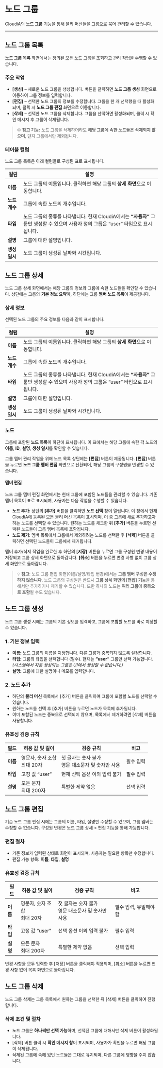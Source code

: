 
# 노드 그룹

CloudiA의 **노드 그룹** 기능을 통해 물리 머신들을 그룹으로 묶어 관리할 수 있습니다. 

---

## 노드 그룹 목록

**노드 그룹 목록** 화면에서는 정의된 모든 노드 그룹을 조회하고 관리 작업을 수행할 수 있습니다. 

### 주요 작업

* **[생성]** – 새로운 노드 그룹을 생성합니다. 버튼을 클릭하면 **노드 그룹 생성** 화면으로 이동하여 그룹 정보를 입력합니다.
* **[편집]** – 선택한 노드 그룹의 정보를 수정합니다. 그룹을 한 개 선택했을 때 활성화되며, 클릭 시 **노드 그룹 편집** 화면으로 이동합니다.
* **[삭제]** – 선택한 노드 그룹을 삭제합니다. 그룹을 선택하면 활성화되며, 클릭 시 확인 메시지 후 그룹이 삭제됩니다.

> ⚙️ **참고 기능:** 노드 그룹을 삭제하더라도 **해당 그룹에 속한 노드들은 삭제되지 않으며**, 단지 그룹에서만 제외됩니다.

### 테이블 컬럼

노드 그룹 목록은 아래 컬럼들로 구성된 표로 표시됩니다.

| 컬럼        | 설명                                                                                    |
| --------- | ------------------------------------------------------------------------------------- |
| **이름**    | 노드 그룹의 이름입니다. 클릭하면 해당 그룹의 **상세 화면**으로 이동합니다.                                          |
| **노드 개수** | 그룹에 속한 노드의 개수입니다.                                                                     |
| **타입**    | 노드 그룹의 종류를 나타냅니다. 현재 CloudiA에서는 **“사용자”** 그룹만 생성할 수 있으며 사용자 정의 그룹은 “user” 타입으로 표시됩니다. |
| **설명**    | 그룹에 대한 설명입니다.                                                      |
| **생성 일시**  | 노드 그룹이 생성된 날짜와 시간입니다.                                                                 |

## 노드 그룹 상세

노드 그룹 상세 화면에서는 해당 그룹의 정보와 그룹에 속한 노드들을 확인할 수 있습니다. 상단에는 그룹의 **기본 정보 요약**이, 하단에는 그룹 **멤버 노드 목록**이 제공됩니다.

### 상세 정보

선택된 노드 그룹의 주요 정보를 다음과 같이 표시합니다.

| 컬럼        | 설명                                                                                    |
| --------- | ------------------------------------------------------------------------------------- |
| **이름**    | 노드 그룹의 이름입니다. 클릭하면 해당 그룹의 **상세 화면**으로 이동합니다.                                          |
| **노드 개수** | 그룹에 속한 노드의 개수입니다.                                                                     |
| **타입**    | 노드 그룹의 종류를 나타냅니다. 현재 CloudiA에서는 **“사용자”** 그룹만 생성할 수 있으며 사용자 정의 그룹은 “user” 타입으로 표시됩니다. |
| **설명**    | 그룹에 대한 설명입니다.                                                      |
| **생성 일시**  | 노드 그룹이 생성된 날짜와 시간입니다.                                                    |

### 노드

그룹에 포함된 **노드 목록**이 하단에 표시됩니다. 이 표에서는 해당 그룹에 속한 각 노드의 **이름**, **ID**, **설명**, **생성 일시**를 확인할 수 있습니다. 

그룹 멤버 관리 작업을 위해 노드 목록 상단에는 **[편집]** 버튼이 제공됩니다. **[편집]** 버튼을 누르면 **노드 그룹 멤버 편집** 화면으로 전환되어, 해당 그룹의 구성원을 변경할 수 있습니다.

#### 멤버 편집

노드 그룹 멤버 편집 화면에서는 현재 그룹에 포함된 노드들을 관리할 수 있습니다. 기존 멤버 목록이 표로 표시되며, 사용자는 다음 작업을 수행할 수 있습니다.

* **노드 추가:** 상단의 **[추가]** 버튼을 클릭하면 **노드 선택** 창이 열립니다. 이 창에서 현재 CloudiA에 등록된 모든 물리 머신 목록이 표시되며, 이 중 그룹에 새로 추가하고자 하는 노드를 선택할 수 있습니다. 원하는 노드를 체크한 뒤 **[추가]** 버튼을 누르면 선택된 노드들이 그룹 멤버 목록에 포함됩니다.
* **노드 제거:** 멤버 목록에서 그룹에서 제외하려는 노드를 선택한 후 **[삭제]** 버튼을 클릭하면 선택된 노드들이 그룹에서 제거됩니다.

멤버 추가/삭제 작업을 완료한 후 하단의 **[저장]** 버튼을 누르면 그룹 구성원 변경 내용이 저장되고 그룹 상세 화면으로 돌아갑니다. **[취소]** 버튼을 누르면 변경 사항 없이 그룹 상세 화면으로 돌아갑니다.

> 💡 **참고:** 노드 그룹 편집 화면(이름/설명/타입 변경)에서는 **그룹 멤버 구성은 수정하지 않습니다**. 노드 그룹의 구성원은 반드시 **그룹 상세 화면의 [편집] 기능**을 통해서만 추가하거나 제거할 수 있습니다. 또한 하나의 노드는 **여러 그룹에 중복으로 포함**될 수도 있습니다.

## 노드 그룹 생성

노드 그룹 생성 시에는 그룹의 기본 정보를 입력하고, 그룹에 포함할 노드를 바로 지정할 수 있습니다.

### 1. 기본 정보 입력

* **이름:** 노드 그룹의 이름을 지정합니다. 다른 그룹과 중복되지 않도록 설정합니다.
* **타입:** 그룹의 타입을 선택합니다 (필수). 현재는 **“user”** 그룹만 선택 가능합니다. *(시스템에서 자동 생성되는 그룹은 UI에서 생성할 수 없습니다.)*
* **설명:** 그룹에 대한 설명이나 메모를 입력합니다.

### 2. 노드 추가

* 하단의 **물리 머신** 목록에서 [추가] 버튼을 클릭하여 그룹에 포함할 노드를 선택할 수 있습니다.
* 원하는 노드를 선택 후 [추가] 버튼을 누르면 노드가 목록에 추가됩니다.
* 이미 포함된 노드는 중복으로 선택되지 않으며, 목록에서 제거하려면 [삭제] 버튼을 사용합니다.

### 유효성 검증 규칙

| 필드     | 허용 값 및 길이            | 검증 규칙                           | 비고            |
| ------ | -------------------- | ------------------------------- | ------------- |
| **이름** | 영문자, 숫자 조합<br>최대 20자 | 첫 글자는 숫자 불가<br>영문 대소문자 및 숫자만 사용 | 필수 입력 |
| **타입** | 고정 값 “user”           | 현재 선택 옵션 이외 입력 불가                  | 필수 입력         |
| **설명** | 모든 문자<br>최대 200자     | 특별한 제약 없음                       | 선택 입력         |

## 노드 그룹 편집

기존 노드 그룹 편집 시에는 그룹의 이름, 타입, 설명만 수정할 수 있으며, 그룹 멤버는 수정할 수 없습니다. 구성원 변경은 노드 그룹 상세 > 편집 기능을 통해 가능합니다.

### 편집 절차

* 기존 정보가 입력된 상태로 화면이 표시되며, 사용자는 필요한 항목만 수정합니다.
* 편집 가능 항목: **이름**, **타입**, **설명**

### 유효성 검증 규칙

| 필드     | 허용 값 및 길이            | 검증 규칙                           | 비고            |
| ------ | -------------------- | ------------------------------- | ------------- |
| **이름** | 영문자, 숫자 조합<br>최대 20자 | 첫 글자는 숫자 불가<br>영문 대소문자 및 숫자만 사용 | 필수 입력, 유일해야 함 |
| **타입** | 고정 값 “user”           | 선택 옵션 이외 입력 불가                  | 필수 입력         |
| **설명** | 모든 문자<br>최대 200자     | 특별한 제약 없음                       | 선택 입력         |

변경 사항을 모두 입력한 후 [저장] 버튼을 클릭해야 적용되며, [취소] 버튼을 누르면 변경 사항 없이 목록 화면으로 돌아갑니다.

## 노드 그룹 삭제

노드 그룹 삭제는 그룹 목록에서 원하는 그룹을 선택한 뒤 [삭제] 버튼을 클릭하여 진행합니다.

### 삭제 조건 및 절차

* 노드 그룹은 **하나씩만 선택 가능**하며, 선택된 그룹에 대해서만 삭제 버튼이 활성화됩니다.
* [삭제] 버튼 클릭 시 **확인 메시지 창**이 표시되며, 사용자가 확인을 누르면 해당 그룹이 삭제됩니다.
* 삭제된 그룹에 속해 있던 노드들은 그대로 유지되며, 다른 그룹에 영향을 주지 않습니다.
